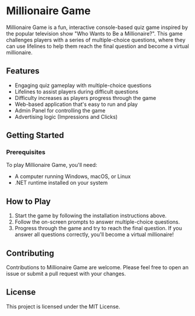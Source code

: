 # Millionaire Game

Millionaire Game is a fun, interactive console-based quiz game inspired by the popular television show "Who Wants to Be a Millionaire?". This game challenges players with a series of multiple-choice questions, where they can use lifelines to help them reach the final question and become a virtual millionaire.

## Features

- Engaging quiz gameplay with multiple-choice questions
- Lifelines to assist players during difficult questions
- Difficulty increases as players progress through the game
- Web-based application that's easy to run and play
- Admin Panel for controlling the game 
- Advertising logic (Impressions and Clicks)

## Getting Started

### Prerequisites

To play Millionaire Game, you'll need:

- A computer running Windows, macOS, or Linux
- .NET runtime installed on your system




## How to Play

1. Start the game by following the installation instructions above.
2. Follow the on-screen prompts to answer multiple-choice questions.
3. Progress through the game and try to reach the final question. If you answer all questions correctly, you'll become a virtual millionaire!

## Contributing

Contributions to Millionaire Game are welcome. Please feel free to open an issue or submit a pull request with your changes.

## License

This project is licensed under the MIT License.




